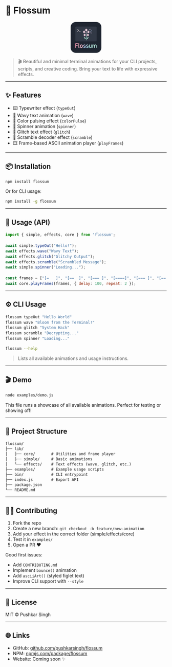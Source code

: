 # 🌸 Flossum

<p align="center">
    <img src="public/FlossumLogo.png" alt="Flossum Logo" width="96" height="96" style="border-radius: 16px;">
</p>

> 🎬 Beautiful and minimal terminal animations for your CLI projects, scripts, and creative coding. Bring your text to life with expressive effects.

---

## ✨ Features

* ⌨️ Typewriter effect (`typeOut`)
* 🌊 Wavy text animation (`wave`)
* 🌈 Color pulsing effect (`colorPulse`)
* 🔁 Spinner animation (`spinner`)
* 🤯 Glitch text effect (`glitch`)
* 🧩 Scramble decoder effect (`scramble`)
* 🎞 Frame-based ASCII animation player (`playFrames`)

---

## 📦 Installation

```bash
npm install flossum
```

Or for CLI usage:

```bash
npm install -g flossum
```

---

## 🧪 Usage (API)

```js
import { simple, effects, core } from 'flossum';

await simple.typeOut("Hello!");
await effects.wave("Wavy Text");
await effects.glitch("Glitchy Output");
await effects.scramble("Scrambled Message");
await simple.spinner("Loading...");

const frames = ["[=   ]", "[==  ]", "[=== ]", "[====]", "[=== ]", "[==  ]", "[=   ]"];
await core.playFrames(frames, { delay: 100, repeat: 2 });
```

---

## ⚙️ CLI Usage

```bash
flossum typeOut "Hello World"
flossum wave "Bloom from the Terminal!"
flossum glitch "System Hack"
flossum scramble "Decrypting..."
flossum spinner "Loading..."
```

```bash
flossum --help
```

> Lists all available animations and usage instructions.

---

## 🎬 Demo

```bash
node examples/demo.js
```

This file runs a showcase of all available animations. Perfect for testing or showing off!

---

## 📁 Project Structure

```
flossum/
├── lib/
│   ├── core/       # Utilities and frame player
│   ├── simple/     # Basic animations
│   └── effects/    # Text effects (wave, glitch, etc.)
├── examples/       # Example usage scripts
├── bin/            # CLI entrypoint
├── index.js        # Export API
├── package.json
└── README.md
```

---

## 🧑‍💻 Contributing

1. Fork the repo
2. Create a new branch: `git checkout -b feature/new-animation`
3. Add your effect in the correct folder (simple/effects/core)
4. Test it in `examples/`
5. Open a PR ❤️

Good first issues:

* Add `CONTRIBUTING.md`
* Implement `bounce()` animation
* Add `asciiArt()` (styled figlet text)
* Improve CLI support with `--style`

---

## 🧾 License

MIT © Pushkar Singh

---

## 🌐 Links

* GitHub: [github.com/pushkarsingh/flossum](https://github.com/pushkarsingh/flossum)
* NPM: [npmjs.com/package/flossum](https://www.npmjs.com/package/flossum)
* Website: Coming soon ✨
